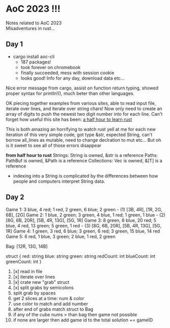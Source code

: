 # AoC 2023 !!!
Notes related to AoC 2023   
Misadventures in rust...   
## Day 1
- cargo install aoc-cli
    - 187 packages!
    - took forever on chromebook
    - finally succeeded, mess with session cookie
    - looks good! Info for any day, download data etc...

Nice error message from cargo, assist on function return typing, showed 
proper syntax for println!(), much beter than other languages.   

OK piecing together examples from various sites, able to read input file,
iterate over lines, and iterate over string chars!
Now only need to create an array of digits to push the newest two digit number
into for each line.
Can't forget how useful this site has been:
[a half hour to learn rust](https://fasterthanli.me/articles/a-half-hour-to-learn-rust)

This is both amazing an horrifying to watch rust yell at me for each
new iteration of this very simple code, got type &str, expected String, 
can't borrow all_lines as mutable, need to change declration to mut etc...
But oh is it sweet to see all of those errors disappear

**from half hour to rust**
Strings: String is owned, &str is a reference
Paths: PathBuf is owned, &Path is a reference
Collections: Vec<T> is owned, &[T] is a reference
- indexing into a String is complicated by the differences between how people and computers interpret String data.
## Day 2 

Game 1: 3 blue, 4 red; 1 red, 2 green, 6 blue; 2 green 
    - (1) [3B, 4R], [1R, 2G, 6B], [2G]
Game 2: 1 blue, 2 green; 3 green, 4 blue, 1 red; 1 green, 1 blue
    - (2) [8G, 6B, 20R], [5B, 4R, 13G], [5G, 1R]
Game 3: 8 green, 6 blue, 20 red; 5 blue, 4 red, 13 green; 5 green, 1 red
    - (3) [8G, 6B, 20R], [5B, 4R, 13G], [5G, 1R]
Game 4: 1 green, 3 red, 6 blue; 3 green, 6 red; 3 green, 15 blue, 14 red
Game 5: 6 red, 1 blue, 3 green; 2 blue, 1 red, 2 green

Bag: [12R, 13G, 14B]

struct {
    red: string
    blue: string
    green: string
    redCount: int
    blueCount: int
    greenCount: int
}

1. [x] read in file
2. [x]  iterate over lines
3. [x] crate new "grab" struct
4. [x] split grabs by semicolons
5. split grab by spaces
6. get 2 slices at a time: num & color
7. use color to match and add number
8. after end of grabs match struct to Bag
9. if any of the cube nums > than bag then game not possible
10. if none are larger then add game id to the total solution += gameID
    


